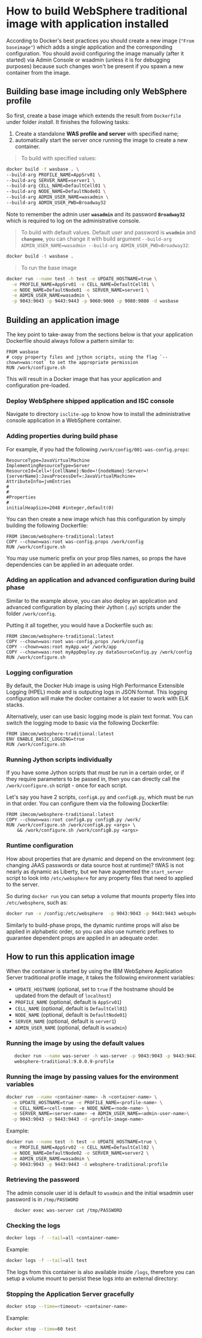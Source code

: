 # How to build WebSphere traditional image with application installed

According to Docker's best practices you should create a new image (`"From baseimage"`) which adds a single application and the corresponding configuration. You should avoid configuring the image manually (after it started) via Admin Console or wsadmin (unless it is for debugging purposes) because such changes won't be present if you spawn a new container from the image. 

## Building base image including only WebSphere profile
So first, create a base image which extends the result from `Dockerfile` under folder *install*. It finishes the following tasks:
1. Create a standalone **WAS profile and server** with specified name;
2. automatically start the server once running the image to create a new container.

> To build with specified values:
```bash
docker build -t wasbase . \
--build-arg PROFILE_NAME=AppSrv01 \
--build-arg SERVER_NAME=server1 \
--build-arg CELL_NAME=DefaultCell01 \
--build-arg NODE_NAME=DefaultNode01 \
--build-arg ADMIN_USER_NAME=wasadmin \
--build-arg ADMIN_USER_PWD=Broadway32
```
Note to remember the admin user **`wasadmin`** and its password **`Broadway32`** which is required to log on the administrative console.

> To build with default values. Default user and password is **`wsadmin`** and **`changeme`**, you can change it with build argument `--build-arg ADMIN_USER_NAME=wasadmin --build-arg ADMIN_USER_PWD=Broadway32`:
```bash
docker build -t wasbase . 
```

> To run the base image
```bash
docker run --name test -h test -e UPDATE_HOSTNAME=true \
  -e PROFILE_NAME=AppSrv01 -e CELL_NAME=DefaultCell01 \
  -e NODE_NAME=DefaultNode01 -e SERVER_NAME=server1 \
  -e ADMIN_USER_NAME=wasadmin \
  -p 9043:9043 -p 9443:9443 -p 9060:9060 -p 9080:9080 -d wasbase 
``` 

## Building an application image 
The key point to take-away from the sections below is that your application Dockerfile should always follow a pattern similar to:

```
FROM wasbase
# copy property files and jython scripts, using the flag `--chown=was:root` to set the appropriate permission
RUN /work/configure.sh
```

This will result in a Docker image that has your application and configuration pre-loaded.

### Deploy WebSphere shipped application and ISC console

Navigate to directory `isclite-app` to know how to install the administrative console application in a WebSphere container.

### Adding properties during build phase

For example, if you had the following `/work/config/001-was-config.props`:

```
ResourceType=JavaVirtualMachine
ImplementingResourceType=Server
ResourceId=Cell=!{cellName}:Node=!{nodeName}:Server=!{serverName}:JavaProcessDef=:JavaVirtualMachine=
AttributeInfo=jvmEntries
#
#
#Properties
#
initialHeapSize=2048 #integer,default(0)
```

You can then create a new image which has this configuration by simply building the following Dockerfile:

```
FROM ibmcom/websphere-traditional:latest
COPY --chown=was:root was-config.props /work/config
RUN /work/configure.sh
```

You may use numeric prefix on your prop files names, so props the have dependencies can be applied in an adequate order.

### Adding an application and advanced configuration during build phase 

Similar to the example above, you can also deploy an application and advanced configuration by placing their Jython (`.py`) scripts under
the folder `/work/config`.  

Putting it all together, you would have a Dockerfile such as:

```
FROM ibmcom/websphere-traditional:latest
COPY --chown=was:root was-config.props /work/config
COPY --chown=was:root myApp.war /work/app
COPY --chown=was:root myAppDeploy.py dataSourceConfig.py /work/config
RUN /work/configure.sh
```

### Logging configuration
	
By default, the Docker Hub image is using High Performance Extensible Logging (HPEL) mode and is outputing logs in JSON format. This logging configuration will make the docker container a lot easier to work with ELK stacks. 

Alternatively, user can use basic logging mode is plain text format. You can switch the logging mode to basic via the following Dockerfile:

```
FROM ibmcom/websphere-traditional:latest
ENV ENABLE_BASIC_LOGGING=true
RUN /work/configure.sh
```
    
### Running Jython scripts individually

If you have some Jython scripts that must be run in a certain order, or if they require parameters to be passed in, then you can directly call
the `/work/configure.sh` script - once for each script.  

Let's say you have 2 scripts, `configA.py` and `configB.py`, which must be run in that order.  You can configure them via the following Dockerfile:

```
FROM ibmcom/websphere-traditional:latest
COPY --chown=was:root configA.py configB.py /work/
RUN /work/configure.sh /work/configA.py <args> \
    && /work/configure.sh /work/configB.py <args>
```

### Runtime configuration

How about properties that are dynamic and depend on the environment (eg: changing JAAS passwords or data source host at runtime)?  tWAS is not nearly as dynamic as Liberty, but we have augmented the `start_server` script to look into `/etc/websphere` for any property files that need to applied to the server.

So during `docker run` you can setup a volume that mounts property files into `/etc/websphere`, such as:

```bash
docker run -v /config:/etc/websphere  -p 9043:9043 -p 9443:9443 websphere-traditional:9.0.0.9-profile
```

Similarly to build-phase props, the dynamic runtime props will also be applied in alphabetic order, so you can also use numeric prefixes to guarantee dependent props are applied in an adequate order.

## How to run this application image

When the container is started by using the IBM WebSphere Application Server traditional profile image, it takes the following environment variables:

* `UPDATE_HOSTNAME` (optional, set to `true` if the hostname should be updated from the default of `localhost`)
* `PROFILE_NAME` (optional, default is `AppSrv01`)
* `CELL_NAME` (optional, default is `DefaultCell01`)
* `NODE_NAME` (optional, default is `DefaultNode01`)
* `SERVER_NAME` (optional, default is `server1`)
* `ADMIN_USER_NAME` (optional, default is `wsadmin`)

### Running the image by using the default values
  
```bash
   docker run --name was-server -h was-server -p 9043:9043 -p 9443:9443 -d \
   websphere-traditional:9.0.0.9-profile
```

### Running the image by passing values for the environment variables

```bash
docker run --name <container-name> -h <container-name> \
  -e UPDATE_HOSTNAME=true -e PROFILE_NAME=<profile-name> \
  -e CELL_NAME=<cell-name> -e NODE_NAME=<node-name> \
  -e SERVER_NAME=<server-name> -e ADMIN_USER_NAME=<admin-user-name>\
  -p 9043:9043 -p 9443:9443 -d <profile-image-name>
```    

Example:

```bash
docker run --name test -h test -e UPDATE_HOSTNAME=true \
  -e PROFILE_NAME=AppSrv02 -e CELL_NAME=DefaultCell02 \
  -e NODE_NAME=DefaultNode02 -e SERVER_NAME=server2 \
  -e ADMIN_USER_NAME=wasadmin \
  -p 9043:9043 -p 9443:9443 -d websphere-traditional:profile 
``` 

### Retrieving the password

The admin console user id is default to ```wsadmin``` and the initial wsadmin user password is
in ```/tmp/PASSWORD```
```
   docker exec was-server cat /tmp/PASSWORD
```

### Checking the logs

```bash
docker logs -f --tail=all <container-name>
```

Example:

```bash
docker logs -f --tail=all test
``` 

The logs from this container is also available inside `/logs`, therefore you can setup a volume mount to persist these logs into an external directory:


### Stopping the Application Server gracefully

```bash
docker stop --time=<timeout> <container-name>
```

Example:

```bash
docker stop --time=60 test
```
